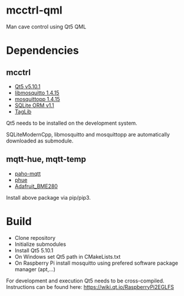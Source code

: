 # mcctrl-qml

Man cave control using Qt5 QML

# Dependencies

## mcctrl

* [Qt5 v5.10.1](https://www.qt.io)
* [libmosquitto 1.4.15](https://github.com/eclipse/mosquitto)
* [mosquittopp 1.4.15](https://github.com/eclipse/mosquitto)
* [SQLite ORM v1.1](https://github.com/fnc12/sqlite_orm)
* [TagLib](https://github.com/taglib/taglib)

Qt5 needs to be installed on the development system.

SQLiteModernCpp, libmosquitto and mosquittopp are automatically downloaded as submodule.

## mqtt-hue, mqtt-temp

* [paho-mqtt](https://github.com/eclipse/paho.mqtt.python)
* [phue](https://github.com/studioimaginaire/phue)
* [Adafruit_BME280](https://github.com/adafruit/Adafruit_Python_BME280)

Install above package via pip/pip3.

# Build

* Clone repository
* Initialize submodules
* Install Qt5 5.10.1
* On Windows set Qt5 path in CMakeLists.txt
* On Raspberry Pi install mosquitto using prefered software package manager (apt,...)

For development and execution Qt5 needs to be cross-compiled.
Instructions can be found here: https://wiki.qt.io/RaspberryPi2EGLFS
